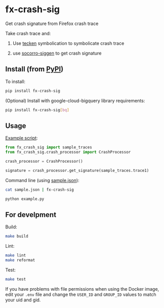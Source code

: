 # fx-crash-sig

Get crash signature from Firefox crash trace

Take crash trace and:

1. Use [tecken](https://github.com/mozilla-services/tecken) symbolication to symbolicate crash trace

2. use [socorro-siggen](https://github.com/willkg/socorro-siggen) to get crash signature


## Install (from [PyPI](https://pypi.org/project/fx-crash-sig/))

To install:

```sh
pip install fx-crash-sig
```

(Optional) Install with google-cloud-bigquery library requirements:

```sh
pip install fx-crash-sig[bq]
```

## Usage

[Example script](/example.py):

```py
from fx_crash_sig import sample_traces
from fx_crash_sig.crash_processor import CrashProcessor

crash_processor = CrashProcessor()

signature = crash_processor.get_signature(sample_traces.trace1)
```

Command line (using [sample.json](/sample.json)):

```sh
cat sample.json | fx-crash-sig
```

```sh
python example.py
```


## For develpment

Build:

```sh
make build
```

Lint:

```sh
make lint
make reformat
```

Test:

```sh
make test
```

If you have problems with file permissions when using the Docker image, edit
your `.env` file and change the `USER_ID` and `GROUP_ID` values to match your
uid and gid.
